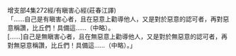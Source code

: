 增支部4集272經/有瞋害心經(莊春江譯)  
「……自己是有瞋害心者，且在惡意上勸導他人，又是對於惡意的認可者，再對惡意稱讚，比丘們！具備這……（中略）。  
[……]自己是無瞋害心者，且在無惡意上勸導他人，又是對於無惡意的認可者，再對無惡意稱讚，比丘們！具備這……（中略）。」  
  
  
